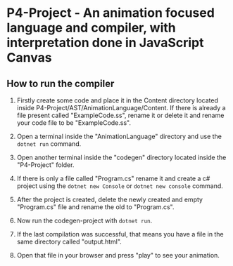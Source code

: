 # P4-Project - An animation focused language and compiler, with interpretation done in JavaScript Canvas


## How to run the compiler

1. Firstly create some code and place it in the Content directory located inside P4-Project/AST/AnimationLanguage/Content. If there is already a file present called "ExampleCode.ss", rename it or delete it and rename your code file to be "ExampleCode.ss".

2. Open a terminal inside the "AnimationLanguage" directory and use the `dotnet run` command.

3. Open another terminal inside the "codegen" directory located inside the "P4-Project" folder. 

4. If there is only a file called "Program.cs" rename it and create a c# project using the `dotnet new Console` or `dotnet new console` command. 

5. After the project is created, delete the newly created and empty "Program.cs" file and rename the old to "Program.cs".

6. Now run the codegen-project with `dotnet run`.

7. If the last compilation was successful, that means you have a file in the same directory called "output.html". 

8. Open that file in your browser and press "play" to see your animation.
